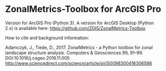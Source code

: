 # ZonalMetrics-Toolbox for ArcGIS Pro
Version for ArcGIS Pro (Python 3). A version for ArcGIS Desktop (Python 2.x) is available here: https://github.com/ZGIS/ZonalMetrics-Toolbox

How to cite and background information:

Adamczyk, J., Tiede, D., 2017. ZonalMetrics - a Python toolbox for zonal landscape structure analysis. Computers & Geosciences 99, 91–99. DOI:10.1016/j.cageo.2016.11.005
http://www.sciencedirect.com/science/article/pii/S0098300416306586
